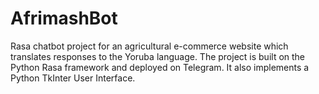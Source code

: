 # AfrimashBot
Rasa chatbot project for an agricultural e-commerce website which translates responses to the Yoruba language. 
The project is built on the Python Rasa framework and deployed on Telegram. It also implements a Python TkInter User Interface.    
